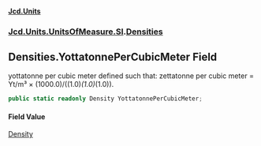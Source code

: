 #### [Jcd.Units](index 'index')
### [Jcd.Units.UnitsOfMeasure.SI](Jcd.Units.UnitsOfMeasure.SI 'Jcd.Units.UnitsOfMeasure.SI').[Densities](Densities 'Jcd.Units.UnitsOfMeasure.SI.Densities')

## Densities.YottatonnePerCubicMeter Field

yottatonne per cubic meter defined such that: zettatonne per cubic meter = Yt/m³ × (1000.0)/((1.0)*(1.0)*(1.0)).

```csharp
public static readonly Density YottatonnePerCubicMeter;
```

#### Field Value
[Density](Density 'Jcd.Units.UnitTypes.Density')
